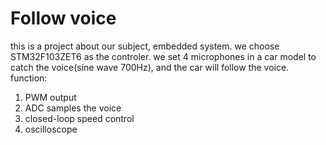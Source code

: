 # Follow voice 
this is a project about our subject, embedded system. 
we choose STM32F103ZET6 as the controler.
we set 4 microphones in a car model to catch the voice(sine wave 700Hz), and the car will follow the voice.
function:
1. PWM output
2. ADC samples the voice
3. closed-loop speed control
4. oscilloscope 

